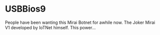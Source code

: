 # USBBios9
People have been wanting this Mirai Botnet for awhile now. The Joker Mirai V1 developed by IoTNet himself. This power…
